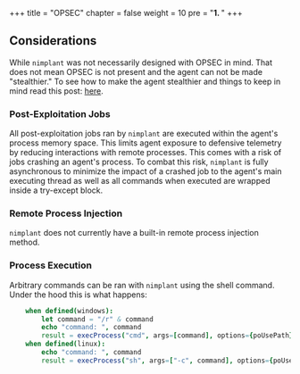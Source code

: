 +++
title = "OPSEC"
chapter = false
weight = 10
pre = "<b>1. </b>"
+++

## Considerations

While `nimplant` was not necessarily designed with OPSEC in mind. That does not mean OPSEC is not present and the agent can not be made "stealthier."
To see how to make the agent stealthier and things to keep in mind read this post: [here](https://secbytes.net/Implant-Roulette-Part-1:-Nimplant).

### Post-Exploitation Jobs

All post-exploitation jobs ran by `nimplant` are executed within the agent's process memory space. This limits agent exposure to defensive telemetry by reducing interactions with remote processes. This comes with a risk of jobs crashing an agent's process. To combat this risk, `nimplant` is fully asynchronous to minimize the impact of a crashed job to the agent's main executing thread as well as all commands when executed are wrapped inside a try-except block.

### Remote Process Injection

`nimplant` does not currently have a built-in remote process injection method.

### Process Execution

Arbitrary commands can be ran with `nimplant` using the shell command.
Under the hood this is what happens:

```nim
    when defined(windows):
        let command = "/r" & command
        echo "command: ", command
        result = execProcess("cmd", args=[command], options={poUsePath})
    when defined(linux):
        echo "command: ", command
        result = execProcess("sh", args=["-c", command], options={poUsePath})
```
